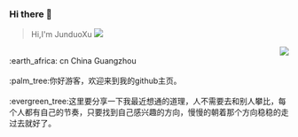 ### Hi there 👋
> Hi,I'm JunduoXu  ![](https://visitor-badge.glitch.me/badge?page_id=JNbuck)
<a href="https://github.com/anuraghazra/convoychat">
  <img align="right" src="https://github-readme-stats.vercel.app/api?username=JNbuck&show_icons=true&count_private=true&hide=prs&theme=default_repocard" />
</a>
<br>:earth_africa: cn China Guangzhou<br>
<br>:palm_tree:你好游客，欢迎来到我的github主页。<br>
<br>:evergreen_tree:这里要分享一下我最近想通的道理，人不需要去和别人攀比，每个人都有自己的节奏，只要找到自己感兴趣的方向，慢慢的朝着那个方向稳稳的走过去就好了。<br>



